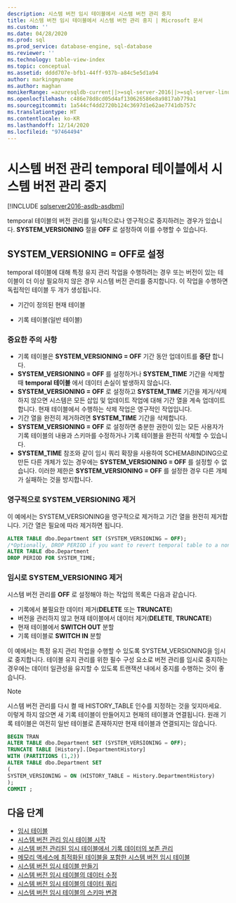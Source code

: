 ```yaml
---
description: 시스템 버전 임시 테이블에서 시스템 버전 관리 중지
title: 시스템 버전 임시 테이블에서 시스템 버전 관리 중지 | Microsoft 문서
ms.custom: ''
ms.date: 04/28/2020
ms.prod: sql
ms.prod_service: database-engine, sql-database
ms.reviewer: ''
ms.technology: table-view-index
ms.topic: conceptual
ms.assetid: dddd707e-bfb1-44ff-937b-a84c5e5d1a94
author: markingmyname
ms.author: maghan
monikerRange: =azuresqldb-current||>=sql-server-2016||>=sql-server-linux-2017||=azuresqldb-mi-current
ms.openlocfilehash: c486e78d8cd05d4af130626586e8a9817ab779a1
ms.sourcegitcommit: 1a544cf4dd2720b124c3697d1e62ae7741db757c
ms.translationtype: HT
ms.contentlocale: ko-KR
ms.lasthandoff: 12/14/2020
ms.locfileid: "97464494"
---
```

# <a name="stopping-system-versioning-on-a-system-versioned-temporal-table"></a>시스템 버전 관리 temporal 테이블에서 시스템 버전 관리 중지


[!INCLUDE [sqlserver2016-asdb-asdbmi](../../includes/applies-to-version/sqlserver2016-asdb-asdbmi.md)]


temporal 테이블의 버전 관리를 일시적으로나 영구적으로 중지하려는 경우가 있습니다. **SYSTEM_VERSIONING** 절을 **OFF** 로 설정하여 이를 수행할 수 있습니다.

## <a name="setting-system_versioning--off"></a>SYSTEM_VERSIONING = OFF로 설정

temporal 테이블에 대해 특정 유지 관리 작업을 수행하려는 경우 또는 버전이 있는 테이블이 더 이상 필요하지 않은 경우 시스템 버전 관리를 중지합니다. 이 작업을 수행하면 독립적인 테이블 두 개가 생성됩니다.

- 기간이 정의된 현재 테이블

- 기록 테이블(일반 테이블)

### <a name="important-remarks"></a>중요한 주의 사항

- 기록 테이블은 **SYSTEM_VERSIONING = OFF** 기간 동안 업데이트를 **중단** 합니다.
- **SYSTEM_VERSIONING = OFF** 를 설정하거나 **SYSTEM_TIME** 기간을 삭제할 때 **temporal 테이블** 에서 데이터 손실이 발생하지 않습니다.
- **SYSTEM_VERSIONING = OFF** 로 설정하고 **SYSTEM_TIME** 기간을 제거/삭제하지 않으면 시스템은 모든 삽입 및 업데이트 작업에 대해 기간 열을 계속 업데이트합니다. 현재 테이블에서 수행하는 삭제 작업은 영구적인 작업입니다.
- 기간 열을 완전히 제거하려면 **SYSTEM_TIME** 기간을 삭제합니다.
- **SYSTEM_VERSIONING = OFF** 로 설정하면 충분한 권한이 있는 모든 사용자가 기록 테이블의 내용과 스키마를 수정하거나 기록 테이블을 완전히 삭제할 수 있습니다.
- **SYSTEM_TIME** 참조와 같이 임시 쿼리 확장을 사용하여 SCHEMABINDING으로 만든 다른 개체가 있는 경우에는 **SYSTEM_VERSIONING = OFF** 를 설정할 수 없습니다. 이러한 제한은 **SYSTEM_VERSIONING = OFF** 를 설정한 경우 다른 개체가 실패하는 것을 방지합니다.

### <a name="permanently-remove-system_versioning"></a>영구적으로 SYSTEM_VERSIONING 제거

이 예에서는 SYSTEM_VERSIONING을 영구적으로 제거하고 기간 열을 완전히 제거합니다. 기간 열은 필요에 따라 제거하면 됩니다.

```sql
ALTER TABLE dbo.Department SET (SYSTEM_VERSIONING = OFF);
/*Optionally, DROP PERIOD if you want to revert temporal table to a non-temporal*/
ALTER TABLE dbo.Department
DROP PERIOD FOR SYSTEM_TIME;
```

### <a name="temporarily-remove-system_versioning"></a>임시로 SYSTEM_VERSIONING 제거

시스템 버전 관리를 **OFF** 로 설정해야 하는 작업의 목록은 다음과 같습니다.

- 기록에서 불필요한 데이터 제거(**DELETE** 또는 **TRUNCATE**)
- 버전을 관리하지 않고 현재 테이블에서 데이터 제거(**DELETE**, **TRUNCATE**)
- 현재 테이블에서 **SWITCH OUT** 분할
- 기록 테이블로 **SWITCH IN** 분할

이 예에서는 특정 유지 관리 작업을 수행할 수 있도록 SYSTEM_VERSIONING을 임시로 중지합니다. 테이블 유지 관리를 위한 필수 구성 요소로 버전 관리를 임시로 중지하는 경우에는 데이터 일관성을 유지할 수 있도록 트랜잭션 내에서 중지를 수행하는 것이 좋습니다.

> [!NOTE]
> 시스템 버전 관리를 다시 켤 때 HISTORY_TABLE 인수를 지정하는 것을 잊지마세요. 이렇게 하지 않으면 새 기록 테이블이 만들어지고 현재의 테이블과 연결됩니다. 원래 기록 테이블은 여전히 일반 테이블로 존재하지만 현재 테이블과 연결되지는 않습니다.

```sql
BEGIN TRAN
ALTER TABLE dbo.Department SET (SYSTEM_VERSIONING = OFF);
TRUNCATE TABLE [History].[DepartmentHistory]
WITH (PARTITIONS (1,2))
ALTER TABLE dbo.Department SET
(
SYSTEM_VERSIONING = ON (HISTORY_TABLE = History.DepartmentHistory)
);
COMMIT ;
```

## <a name="next-steps"></a>다음 단계

- [임시 테이블](../../relational-databases/tables/temporal-tables.md)
- [시스템 버전 관리 임시 테이블 시작](../../relational-databases/tables/getting-started-with-system-versioned-temporal-tables.md)
- [시스템 버전 관리된 임시 테이블에서 기록 데이터의 보존 관리](../../relational-databases/tables/manage-retention-of-historical-data-in-system-versioned-temporal-tables.md)
- [메모리 액세스에 최적화된 테이블을 포함한 시스템 버전 임시 테이블](../../relational-databases/tables/system-versioned-temporal-tables-with-memory-optimized-tables.md)
- [시스템 버전 임시 테이블 만들기](../../relational-databases/tables/creating-a-system-versioned-temporal-table.md)
- [시스템 버전 임시 테이블의 데이터 수정](../../relational-databases/tables/modifying-data-in-a-system-versioned-temporal-table.md)
- [시스템 버전 임시 테이블의 데이터 쿼리](../../relational-databases/tables/querying-data-in-a-system-versioned-temporal-table.md)
- [시스템 버전 임시 테이블의 스키마 변경](../../relational-databases/tables/changing-the-schema-of-a-system-versioned-temporal-table.md)
